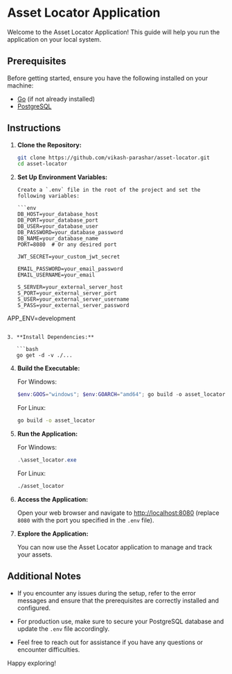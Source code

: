 # Asset Locator Application

Welcome to the Asset Locator Application! This guide will help you run the application on your local system.

## Prerequisites

Before getting started, ensure you have the following installed on your machine:

- [Go](https://golang.org/dl/) (if not already installed)
- [PostgreSQL](https://www.postgresql.org/download/)

## Instructions

1.  **Clone the Repository:**

    ```bash
    git clone https://github.com/vikash-parashar/asset-locator.git
    cd asset-locator
    ```

2.  **Set Up Environment Variables:**

        Create a `.env` file in the root of the project and set the following variables:

        ```env
        DB_HOST=your_database_host
        DB_PORT=your_database_port
        DB_USER=your_database_user
        DB_PASSWORD=your_database_password
        DB_NAME=your_database_name
        PORT=8080  # Or any desired port

    <!-- # JWT SECRET CONFIG -->

        JWT_SECRET=your_custom_jwt_secret

    <!-- # EMAIL CONFIG -->

        EMAIL_PASSWORD=your_email_password
        EMAIL_USERNAME=your_email

    <!-- # EXTERNAL SERVER CONFIG -->

        S_SERVER=your_external_server_host
        S_PORT=your_external_server_port
        S_USER=your_external_server_username
        S_PASS=your_external_server_password

APP_ENV=development

````

3. **Install Dependencies:**

   ```bash
   go get -d -v ./...
````

4. **Build the Executable:**

   For Windows:

   ```powershell
   $env:GOOS="windows"; $env:GOARCH="amd64"; go build -o asset_locator.exe
   ```

   For Linux:

   ```bash
   go build -o asset_locator
   ```

5. **Run the Application:**

   For Windows:

   ```powershell
   .\asset_locator.exe
   ```

   For Linux:

   ```bash
   ./asset_locator
   ```

6. **Access the Application:**

   Open your web browser and navigate to [http://localhost:8080](http://localhost:8080) (replace `8080` with the port you specified in the `.env` file).

7. **Explore the Application:**

   You can now use the Asset Locator application to manage and track your assets.

## Additional Notes

- If you encounter any issues during the setup, refer to the error messages and ensure that the prerequisites are correctly installed and configured.

- For production use, make sure to secure your PostgreSQL database and update the `.env` file accordingly.

- Feel free to reach out for assistance if you have any questions or encounter difficulties.

Happy exploring!
